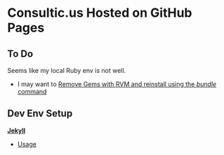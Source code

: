 # Consultic.us Hosted on GitHub Pages

## To Do
Seems like my local Ruby env is not well. 
- I may want to [Remove Gems with RVM and reinstall using the *bundle* command](http://stackoverflow.com/questions/10175872/cross-thread-violation-on-rb-gc)

## Dev Env Setup
[**Jekyll**](https://github.com/mojombo/jekyll)
- [Usage](http://jekyllrb.com/docs/usage/)